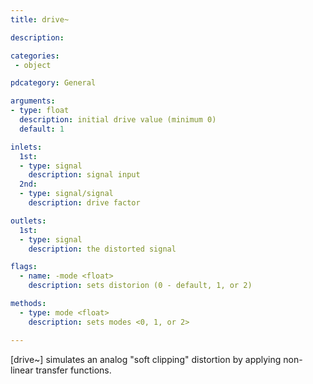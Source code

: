 ```yaml
---
title: drive~

description:

categories:
 - object

pdcategory: General

arguments:
- type: float
  description: initial drive value (minimum 0)
  default: 1

inlets:
  1st:
  - type: signal
    description: signal input
  2nd:
  - type: signal/signal
    description: drive factor

outlets:
  1st:
  - type: signal
    description: the distorted signal

flags:
  - name: -mode <float>
    description: sets distorion (0 - default, 1, or 2)

methods:
  - type: mode <float>
    description: sets modes <0, 1, or 2>

---
```


[drive~] simulates an analog "soft clipping" distortion by applying non-linear transfer functions.


